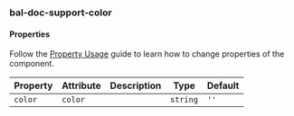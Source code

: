 ### bal-doc-support-color
 
#### Properties

Follow the [Property Usage](https://design.baloise.dev/?path=/docs/implementation-property--page) guide to learn how to change properties of the component.

| Property | Attribute | Description | Type     | Default |
| -------- | --------- | ----------- | -------- | ------- |
| `color`  | `color`   |             | `string` | `''`    |


 